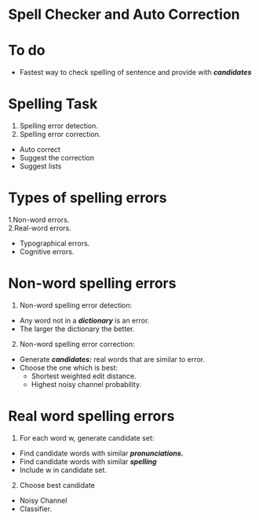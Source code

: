 # Spell Checker  and Auto Correction
# To do
 * Fastest way to check spelling of sentence and provide with **_candidates_**
# Spelling Task
1. Spelling error detection.  
2. Spelling error correction.
 * Auto correct
 * Suggest the correction
 * Suggest lists
 
 # Types of spelling errors
 1.Non-word errors.   
 2.Real-word errors.
  * Typographical errors.
  * Cognitive errors.
  
 # Non-word spelling errors
  1. Non-word spelling error detection:
   * Any word not in a **_dictionary_** is an error. 
   * The larger the dictionary the better. 
 
 2. Non-word spelling error correction:  
  * Generate **_candidates:_** real words that are similar to error. 
  * Choose the one which is best:  
     * Shortest weighted edit distance.
     * Highest noisy channel probability.
     
  
  # Real word spelling errors
   1. For each word w, generate candidate set:   
   * Find candidate words with similar **_pronunciations._**
   * Find candidate words with similar **_spelling_**
   * Include w in candidate set.
   2. Choose best candidate  
   * Noisy Channel 
   * Classifier.
 
 
